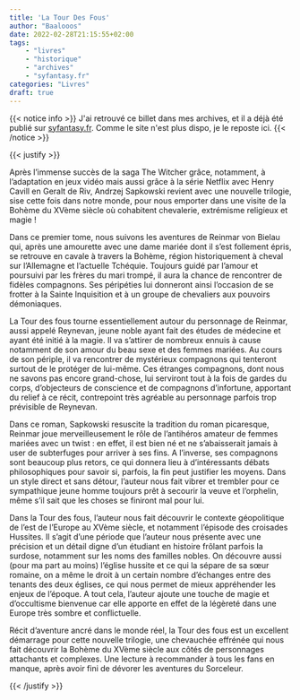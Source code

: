 ```yaml
---
title: 'La Tour Des Fous'
author: "Baalooos"
date: 2022-02-28T21:15:55+02:00
tags: 
    - "livres"
    - "historique"
    - "archives"
    - "syfantasy.fr"
categories: "Livres"
draft: true
---
```


{{< notice info >}}
J'ai retrouvé ce billet dans mes archives, et il a déjà été publié sur [syfantasy.fr](https://syfantasy.fr). Comme le site n'est plus dispo, je le reposte ici.
{{< /notice >}}

{{< justify >}}

Après l’immense succès de la saga The Witcher grâce, notamment, à l’adaptation en jeux vidéo mais aussi grâce à la série Netflix avec Henry Cavill en Geralt de Riv, Andrzej Sapkowski revient avec une nouvelle trilogie, sise cette fois dans notre monde, pour nous emporter dans une visite de la Bohème du XVème siècle où cohabitent chevalerie, extrémisme religieux et magie ! 

Dans ce premier tome, nous suivons les aventures de Reinmar von Bielau qui, après une amourette avec une dame mariée dont il s’est follement épris, se retrouve en cavale à travers la Bohème, région historiquement à cheval sur l’Allemagne et l’actuelle Tchéquie. Toujours guidé par l’amour et poursuivi par les frères du mari trompé, il aura la chance de rencontrer de fidèles compagnons. Ses péripéties lui donneront ainsi l’occasion de se frotter à la Sainte Inquisition et à un groupe de chevaliers aux pouvoirs démoniaques.

La Tour des fous tourne essentiellement autour du personnage de Reinmar, aussi appelé Reynevan, jeune noble ayant fait des études de médecine et ayant été initié à la magie. Il va s’attirer de nombreux ennuis à cause notamment de son amour du beau sexe et des femmes mariées. Au cours de son périple, il va rencontrer de mystérieux compagnons qui tenteront surtout de le protéger de lui-même. Ces étranges compagnons, dont nous ne savons pas encore grand-chose, lui serviront tout à la fois de gardes du corps, d’objecteurs de conscience et de compagnons d’infortune, apportant du relief à ce récit, contrepoint très agréable au personnage parfois trop prévisible de Reynevan.

Dans ce roman, Sapkowski resuscite la tradition du roman picaresque, Reinmar joue merveilleusement le rôle de l’antihéros amateur de femmes mariées avec un twist : en effet, il est bien né et ne s’abaisserait jamais à user de subterfuges pour arriver à ses fins. A l’inverse, ses compagnons sont beaucoup plus retors, ce qui donnera lieu à d’intéressants débats philosophiques pour savoir si, parfois, la fin peut justifier les moyens. Dans un style direct et sans détour, l’auteur nous fait vibrer et trembler pour ce sympathique jeune homme toujours prêt à secourir la veuve et l’orphelin, même s’il sait que les choses se finiront mal pour lui.

Dans la Tour des fous, l’auteur nous fait découvrir le contexte géopolitique de l’est de l’Europe au XVème siècle, et notamment l’épisode des croisades Hussites. Il s’agit d’une période que l’auteur nous présente avec une précision et un détail digne d’un étudiant en histoire frôlant parfois la surdose, notamment sur les noms des familles nobles. On découvre aussi (pour ma part au moins) l’église hussite et ce qui la sépare de sa sœur romaine, on a même le droit à un certain nombre d’échanges entre des tenants des deux églises, ce qui nous permet de mieux appréhender les enjeux de l’époque. A tout cela, l’auteur ajoute une touche de magie et d’occultisme bienvenue car elle apporte en effet de la légèreté dans une Europe très sombre et conflictuelle.

Récit d’aventure ancré dans le monde réel, la Tour des fous est un excellent démarrage pour cette nouvelle trilogie, une chevauchée effrénée qui nous fait découvrir la Bohème du XVème siècle aux côtés de personnages attachants et complexes. Une lecture à recommander à tous les fans en manque, après avoir fini de dévorer les aventures du Sorceleur.

{{< /justify >}}
